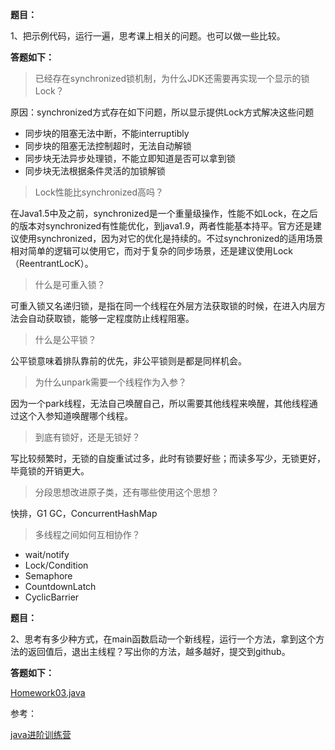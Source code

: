 **题目：**

1、把示例代码，运行一遍，思考课上相关的问题。也可以做一些比较。

**答题如下：**

> 已经存在synchronized锁机制，为什么JDK还需要再实现一个显示的锁Lock？

原因：synchronized方式存在如下问题，所以显示提供Lock方式解决这些问题

- 同步块的阻塞无法中断，不能interruptibly
- 同步块的阻塞无法控制超时，无法自动解锁
- 同步块无法异步处理锁，不能立即知道是否可以拿到锁
- 同步块无法根据条件灵活的加锁解锁

> Lock性能比synchronized高吗？

在Java1.5中及之前，synchronized是一个重量级操作，性能不如Lock，在之后的版本对synchronized有性能优化，到java1.9，两者性能基本持平。官方还是建议使用synchronized，因为对它的优化是持续的。不过synchronized的适用场景相对简单的逻辑可以使用它，而对于复杂的同步场景，还是建议使用Lock（ReentrantLocK）。

> 什么是可重入锁？

可重入锁又名递归锁，是指在同一个线程在外层方法获取锁的时候，在进入内层方法会自动获取锁，能够一定程度防止线程阻塞。

> 什么是公平锁？

公平锁意味着排队靠前的优先，非公平锁则是都是同样机会。

> 为什么unpark需要一个线程作为入参？

因为一个park线程，无法自己唤醒自己，所以需要其他线程来唤醒，其他线程通过这个入参知道唤醒哪个线程。

> 到底有锁好，还是无锁好？

写比较频繁时，无锁的自旋重试过多，此时有锁要好些；而读多写少，无锁更好，毕竟锁的开销更大。

> 分段思想改进原子类，还有哪些使用这个思想？

快排，G1 GC，ConcurrentHashMap

> 多线程之间如何互相协作？

- wait/notify
- Lock/Condition
- Semaphore
- CountdownLatch
- CyclicBarrier



**题目：**

2、思考有多少种方式，在main函数启动一个新线程，运行一个方法，拿到这个方法的返回值后，退出主线程？写出你的方法，越多越好，提交到github。

**答题如下：**

[Homework03.java](https://github.com/Rookie45/JAVA-000/blob/main/Week_04/Homework03.java)



参考：

[java进阶训练营](https://u.geekbang.org/subject/java/1000579?utm_source=u_list_web&utm_medium=u_list_web&utm_term=u_list_web)
